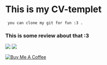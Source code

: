 # This is my  CV-templet

```
 you can clone my git for fun :3 . 
```
 ### This is some review about that  :3
 
![](https://res.cloudinary.com/vinhhai/image/upload/v1569084129/jwan0dgjitvbhgd62dva.png)
![](https://res.cloudinary.com/vinhhai/image/upload/v1569084133/uhokxiokjhvc4qm49szf.png)

[![Buy Me A Coffee](https://www.buymeacoffee.com/assets/img/custom_images/black_img.png)](https://www.buymeacoffee.com/gada121982)


